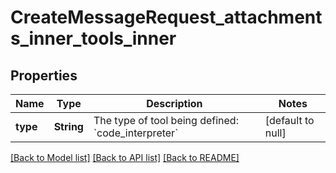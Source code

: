 # CreateMessageRequest_attachments_inner_tools_inner
## Properties

| Name | Type | Description | Notes |
|------------ | ------------- | ------------- | -------------|
| **type** | **String** | The type of tool being defined: &#x60;code_interpreter&#x60; | [default to null] |

[[Back to Model list]](../README.md#documentation-for-models) [[Back to API list]](../README.md#documentation-for-api-endpoints) [[Back to README]](../README.md)

